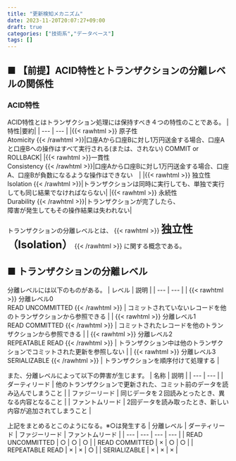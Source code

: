 ```yaml
---
title: "更新検知メカニズム"
date: 2023-11-20T20:07:27+09:00
draft: true
categories: ["技術系","データベース"]
tags: []
---
```


## ■ 【前提】ACID特性とトランザクションの分離レベルの関係性
### ACID特性
ACID特性とはトランザクション処理には保持すべき４つの特性のことである。
|特性|要約|
| --- | --- |
|{{< rawhtml >}} 原子性 <br>Atomicity {{< /rawhtml >}}|口座Aから口座Bに対し1万円送金する場合、口座Aと口座Bへの操作はすべて実行される(または、されない) COMMIT or ROLLBACK|
|{{< rawhtml >}}一貫性 <br> Consistency {{< /rawhtml >}}|口座Aから口座Bに対し1万円送金する場合、口座A、口座Bが負数になるような操作はできない　|
|{{< rawhtml >}} 独立性 <br> Isolation {{< /rawhtml >}}|トランザクションは同時に実行しても、単独で実行しても同じ結果でなければならない|
|{{< rawhtml >}} 
永続性 <br> Durability
{{< /rawhtml >}}|トランザクションが完了したら、<br> 障害が発生してもその操作結果は失われない|

トランザクションの分離レベルとは、
{{< rawhtml >}} 
<font size="5"><b>独立性（Isolation）</b></font>
{{< /rawhtml >}}
に関する概念である。

## ■ トランザクションの分離レベル
分離レベルには以下のものがある。
| レベル | 説明 |
| --- | --- |
| {{< rawhtml >}} 
分離レベル0 <br> READ UNCOMMITTED
{{< /rawhtml >}} | コミットされていないレコードを他のトランザクションから参照できる |
| {{< rawhtml >}} 
分離レベル1 <br> READ COMMITTED
{{< /rawhtml >}} | コミットされたレコードを他のトランザクションから参照できる |
| {{< rawhtml >}} 
分離レベル2 <br> REPEATABLE READ
{{< /rawhtml >}} | トランザクション中は他のトランザクションでコミットされた更新を参照しない |
| {{< rawhtml >}} 
分離レベル3 <br> SERIALIZABLE
{{< /rawhtml >}} | トランザクションを順序付けて処理する |

また、分離レベルによって以下の弊害が生じます。
| 名称 | 説明 |
| --- | --- |
| ダーティリード | 他のトランザクションで更新された、コミット前のデータを読み込んでしまうこと |
| ファジーリード | 同じデータを２回読みとったとき、異なる内容となること |
| ファントムリード | 2回データを読み取ったとき、新しい内容が追加されてしまうこと |

上記をまとめるとこのようになる。※○は発生する
| 分離レベル | ダーティリード | ファジーリード | ファントムリード |
| --- | --- | --- | --- |
| READ UNCOMMITTED | ○ | ○ | ○ |
| READ COMMITTED | × | ○ | ○ |
| REPEATABLE READ | × | × | ○ |
| SERIALIZABLE | × | × | × |